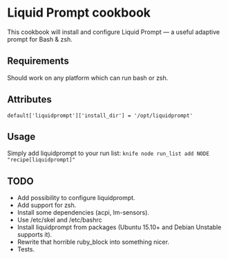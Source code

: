 Liquid Prompt cookbook
======================
This cookbook will install and configure Liquid Prompt — a useful adaptive prompt for Bash & zsh.

Requirements
------------
Should work on any platform which can run bash or zsh.

Attributes
----------
`default['liquidprompt']['install_dir'] = '/opt/liquidprompt'`

Usage
-----
Simply add liquidprompt to your run list:
`knife node run_list add NODE "recipe[liquidprompt]"`

TODO
----
* Add possibility to configure liquidprompt.
* Add support for zsh.
* Install some dependencies (acpi, lm-sensors).
* Use /etc/skel and /etc/bashrc
* Install liquidprompt from packages (Ubuntu 15.10+ and Debian Unstable supports it).
* Rewrite that horrible ruby_block into something nicer.
* Tests.
